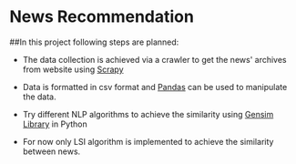 # News Recommendation
##In this project following steps are planned:

- The data collection is achieved via a crawler to get the news' archives from website using [Scrapy](http://scrapy.org)

- Data is formatted in csv format and [Pandas](http://pandas.pydata.org/pandas-docs/version/0.15.2/io.html) can be used to manipulate the data.

- Try different NLP algorithms to achieve the similarity using [Gensim Library](https://radimrehurek.com/gensim/index.html) in Python

- For now only LSI algorithm is implemented to achieve the similarity between news.  


